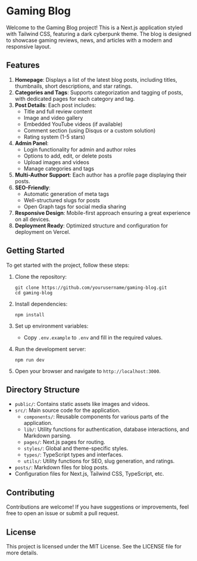 # Gaming Blog

Welcome to the Gaming Blog project! This is a Next.js application styled with Tailwind CSS, featuring a dark cyberpunk theme. The blog is designed to showcase gaming reviews, news, and articles with a modern and responsive layout.

## Features

1. **Homepage**: Displays a list of the latest blog posts, including titles, thumbnails, short descriptions, and star ratings.
2. **Categories and Tags**: Supports categorization and tagging of posts, with dedicated pages for each category and tag.
3. **Post Details**: Each post includes:
   - Title and full review content
   - Image and video gallery
   - Embedded YouTube videos (if available)
   - Comment section (using Disqus or a custom solution)
   - Rating system (1-5 stars)
4. **Admin Panel**: 
   - Login functionality for admin and author roles
   - Options to add, edit, or delete posts
   - Upload images and videos
   - Manage categories and tags
5. **Multi-Author Support**: Each author has a profile page displaying their posts.
6. **SEO-Friendly**: 
   - Automatic generation of meta tags
   - Well-structured slugs for posts
   - Open Graph tags for social media sharing
7. **Responsive Design**: Mobile-first approach ensuring a great experience on all devices.
8. **Deployment Ready**: Optimized structure and configuration for deployment on Vercel.

## Getting Started

To get started with the project, follow these steps:

1. Clone the repository:
   ```
   git clone https://github.com/yourusername/gaming-blog.git
   cd gaming-blog
   ```

2. Install dependencies:
   ```
   npm install
   ```

3. Set up environment variables:
   - Copy `.env.example` to `.env` and fill in the required values.

4. Run the development server:
   ```
   npm run dev
   ```

5. Open your browser and navigate to `http://localhost:3000`.

## Directory Structure

- `public/`: Contains static assets like images and videos.
- `src/`: Main source code for the application.
  - `components/`: Reusable components for various parts of the application.
  - `lib/`: Utility functions for authentication, database interactions, and Markdown parsing.
  - `pages/`: Next.js pages for routing.
  - `styles/`: Global and theme-specific styles.
  - `types/`: TypeScript types and interfaces.
  - `utils/`: Utility functions for SEO, slug generation, and ratings.
- `posts/`: Markdown files for blog posts.
- Configuration files for Next.js, Tailwind CSS, TypeScript, etc.

## Contributing

Contributions are welcome! If you have suggestions or improvements, feel free to open an issue or submit a pull request.

## License

This project is licensed under the MIT License. See the LICENSE file for more details.